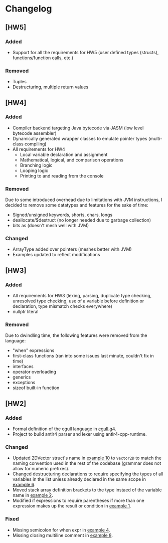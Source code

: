 # Changelog

## [HW5]

### Added

- Support for all the requirements for HW5 (user defined types (structs), functions/function calls, etc.)

### Removed

- Tuples
- Destructuring, multiple return values

## [HW4]

### Added

- Compiler backend targeting Java bytecode via JASM (low level bytecode assembler)
- Dynamically generated wrapper classes to emulate pointer types (multi-class compiling)
- All requirements for HW4
  - Local variable declaration and assignment
  - Mathematical, logical, and comparison operations
  - Branching logic
  - Looping logic
  - Printing to and reading from the console

### Removed

Due to some introduced overhead due to limitations with JVM instructions, I decided to remove some datatypes and features for the sake of time:

- Signed/unsigned keywords, shorts, chars, longs
- deallocate/$destruct (no longer needed due to garbage collection)
- bits as (doesn't mesh well with JVM)

### Changed

- ArrayType added over pointers (meshes better with JVM)
- Examples updated to reflect modifications

## [HW3]

### Added

- All requirements for HW3 (lexing, parsing, duplicate type checking, unresolved type checking, use of a variable before definition or declaration, type mismatch checks everywhere)
- nullptr literal

### Removed

Due to dwindling time, the following features were removed from the language:

- "when" expressions
- first-class functions (ran into some issues last minute, couldn't fix in time)
- interfaces
- operator overloading
- generics
- exceptions
- sizeof built-in function

## [HW2]

### Added

- Formal definition of the cgull language in [cgull.g4](src/grammar/cgull.g4).
- Project to build antlr4 parser and lexer using antlr4-cpp-runtime.

### Changed

- Updated 2DVector struct's name in [example 10](examples/ex10_overloads.cgl) to `Vector2D` to match the naming convention used in the rest of the codebase (grammar does not allow for numeric prefixes).
- Changed destructuring declarations to require specifying the types of all variables in the list unless already declared in the same scope in [example 6](examples/ex6_structs_tuples.cgl).
- Moved stack array definition brackets to the type instaed of the variable name in [example 2](examples/ex2_first_class_functions.cgl).
- Modified if expressions to require parentheses if more than one expression makes up the result or condition in [example 1](examples/ex1_dynamic_array.cgl).

### Fixed

- Missing semicolon for when expr in [example 4](examples/ex4_branching.cgl).
- Missing closing multiline comment in [example 8](example/ex8_types_and_casting.cgl).
